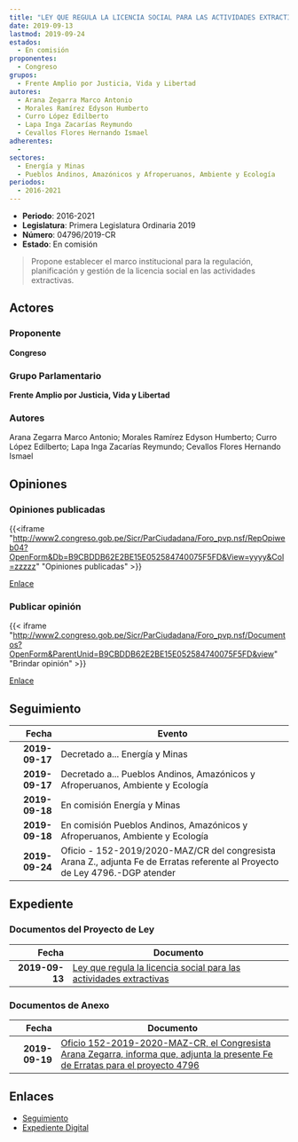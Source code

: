 ```yaml
---
title: "LEY QUE REGULA LA LICENCIA SOCIAL PARA LAS ACTIVIDADES EXTRACTIVAS"
date: 2019-09-13
lastmod: 2019-09-24
estados: 
  - En comisión
proponentes: 
  - Congreso
grupos: 
  - Frente Amplio por Justicia, Vida y Libertad
autores: 
  - Arana Zegarra Marco Antonio
  - Morales Ramírez Edyson Humberto
  - Curro López Edilberto
  - Lapa Inga Zacarías Reymundo
  - Cevallos Flores Hernando Ismael
adherentes: 
  - 
sectores: 
  - Energía y Minas
  - Pueblos Andinos, Amazónicos y Afroperuanos, Ambiente y Ecología
periodos: 
  - 2016-2021
---
```


- **Periodo**: 2016-2021
- **Legislatura**: Primera Legislatura Ordinaria 2019
- **Número**: 04796/2019-CR
- **Estado**: En comisión

> Propone establecer el marco institucional para la regulación, planificación y gestión de la licencia social en las actividades extractivas.


## Actores

### Proponente

**Congreso**

### Grupo Parlamentario

**Frente Amplio por Justicia, Vida y Libertad**

### Autores

Arana Zegarra Marco Antonio; Morales Ramírez Edyson Humberto; Curro López Edilberto; Lapa Inga Zacarías Reymundo; Cevallos Flores Hernando Ismael


## Opiniones

### Opiniones publicadas

{{<iframe "http://www2.congreso.gob.pe/Sicr/ParCiudadana/Foro_pvp.nsf/RepOpiweb04?OpenForm&Db=B9CBDDB62E2BE15E052584740075F5FD&View=yyyy&Col=zzzzz" "Opiniones publicadas" >}}

[Enlace](http://www2.congreso.gob.pe/Sicr/ParCiudadana/Foro_pvp.nsf/RepOpiweb04?OpenForm&Db=B9CBDDB62E2BE15E052584740075F5FD&View=yyyy&Col=zzzzz)
### Publicar opinión

{{< iframe "http://www2.congreso.gob.pe/Sicr/ParCiudadana/Foro_pvp.nsf/Documentos?OpenForm&ParentUnid=B9CBDDB62E2BE15E052584740075F5FD&view" "Brindar opinión" >}}

[Enlace](http://www2.congreso.gob.pe/Sicr/ParCiudadana/Foro_pvp.nsf/Documentos?OpenForm&ParentUnid=B9CBDDB62E2BE15E052584740075F5FD&view)

## Seguimiento

| Fecha | Evento |
|------:|--------|
| **2019-09-17** | Decretado a... Energía y Minas|
| **2019-09-17** | Decretado a... Pueblos Andinos, Amazónicos y Afroperuanos, Ambiente y Ecología|
| **2019-09-18** | En comisión Energía y Minas|
| **2019-09-18** | En comisión Pueblos Andinos, Amazónicos y Afroperuanos, Ambiente y Ecología|
| **2019-09-24** | Oficio - 152-2019/2020-MAZ/CR del congresista Arana Z., adjunta Fe de Erratas referente al Proyecto de Ley 4796.-DGP atender|


## Expediente


### Documentos del Proyecto de Ley

| Fecha | Documento |
|------:|--------|
| **2019-09-13** | [Ley que regula la licencia social para las actividades extractivas](http://www.leyes.congreso.gob.pe/Documentos/2016_2021/Proyectos_de_Ley_y_de_Resoluciones_Legislativas/PL0479620190913.pdf) |

### Documentos de Anexo

| Fecha | Documento |
|------:|--------|
| **2019-09-19** | [Oficio 152-2019-2020-MAZ-CR, el Congresista Arana Zegarra, informa que, adjunta la presente Fe de Erratas para el proyecto 4796](http://www.leyes.congreso.gob.pe/Documentos/2016_2021/Oficios/Congresistas/OFICIO-152-2019-2020-MAZ-CR.pdf) |

## Enlaces 

- [Seguimiento](http://www2.congreso.gob.pe/Sicr/TraDocEstProc/CLProLey2016.nsf/f7fff46988ca05b1052578e100829cc7/053e8c5cd66946ab05258474007e2ccc?OpenDocument)
- [Expediente Digital](http://www2.congreso.gob.pe/Sicr/TraDocEstProc/CLProLey2016.nsf/f7fff46988ca05b1052578e100829cc7/053e8c5cd66946ab05258474007e2ccc?OpenDocument&Click=05257FB7005EB655.eb71d0cf91d8294e05256cdf006b5706/$Body/0.1C6C)
